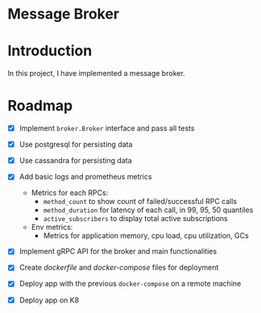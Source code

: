 # Message Broker

# Introduction
In this project, I have implemented a message broker.

# Roadmap
- [X] Implement `broker.Broker` interface and pass all tests
- [X] Use postgresql for persisting data
- [X] Use cassandra for persisting data
- [X] Add basic logs and prometheus metrics
  - Metrics for each RPCs:
    - `method_count` to show count of failed/successful RPC calls
    - `method_duration` for latency of each call, in 99, 95, 50 quantiles
    - `active_subscribers` to display total active subscriptions
  - Env metrics:
    - Metrics for application memory, cpu load, cpu utilization, GCs
- [X] Implement gRPC API for the broker and main functionalities
- [X] Create *dockerfile* and *docker-compose* files for deployment
- [X] Deploy app with the previous `docker-compose` on a remote machine
- [X] Deploy app on K8

